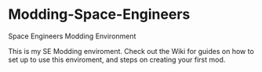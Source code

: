 # Modding-Space-Engineers
Space Engineers Modding Environment 

This is my SE Modding enviroment. Check out the Wiki for guides on how to set up to use this enviroment, and steps on creating your first mod.
